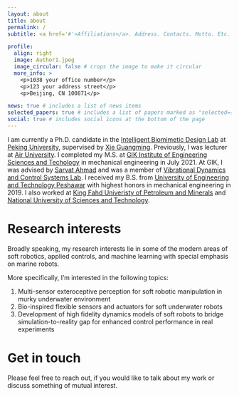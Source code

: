 ```yaml
---
layout: about
title: about
permalink: /
subtitle: <a href='#'>Affiliations</a>. Address. Contacts. Motto. Etc.

profile:
  align: right
  image: Author1.jpeg
  image_circular: false # crops the image to make it circular
  more_info: >
    <p>1038 your office number</p>
    <p>123 your address street</p>
    <p>Beijing, CN 100871</p>

news: true # includes a list of news items
selected_papers: true # includes a list of papers marked as "selected={true}"
social: true # includes social icons at the bottom of the page
---
```


I am currently a Ph.D. candidate in the [Intelligent Biomimetic Design Lab](https://en.ibdl.pku.edu.cn/) at [Peking University](https://english.pku.edu.cn/), supervised by [Xie Guangming](https://ocean.pku.edu.cn/info/1184/2268.htm). Previously, I was lecturer at [Air University](https://au.edu.pk/). I completed my M.S. at [GIK Institute of Engineering Sciences and Techology]() in mechanical engineering in July 2021. At GIK, I was advised by [Sarvat Ahmad](https://cie.kfupm.edu.sa/people/faculty/dr-sarvat-m-ahmad/) and was a member of [Vibrational Dynamics and Control Systems Lab](https://sites.google.com/prod/view/controllabgiki/home). I received my B.S. from [University of Engineering and Technology Peshawar](https://www.uetpeshawar.edu.pk/) with highest honors in mechanical engineering in 2019. I also worked at [King Fahd Univeristy of Petroleum and Minerals](https://www.kfupm.edu.sa/) and [National University of Sciences and Technology](https://nust.edu.pk/).

Research interests
======
Broadly speaking, my research interests lie in some of the modern areas of soft robotics, applied controls, and machine learning with special emphasis on marine robots.

More specifically, I’m interested in the following topics:
1. Multi-sensor exteroceptive perception for soft robotic manipulation in murky underwater environment
2. Bio-inspired flexible sensors and actuators for soft underwater robots
3. Development of high fidelity dynamics models of soft robots to bridge simulation-to-reality gap for enhanced control performance in real experiments

Get in touch
======
Please feel free to reach out, if you would like to talk about my work or discuss something of mutual interest.
